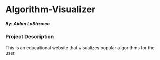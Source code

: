 # Algorithm-Visualizer

##### By: Aidan LoStracco

### Project Description

This is an educational website that visualizes popular algorithms for the user. 
